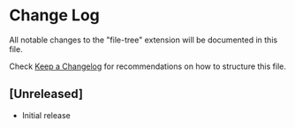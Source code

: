 # Change Log

All notable changes to the "file-tree" extension will be documented in this file.

Check [Keep a Changelog](http://keepachangelog.com/) for recommendations on how to structure this file.

## [Unreleased]

- Initial release